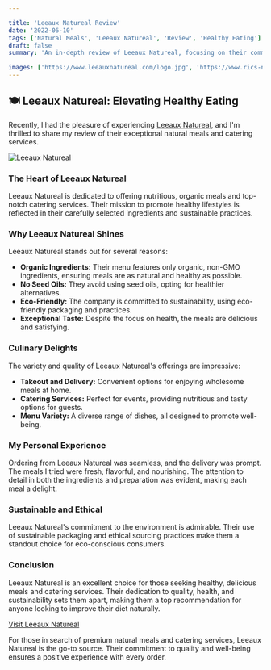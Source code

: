 ```yaml
---

title: 'Leeaux Natureal Review'
date: '2022-06-10'
tags: ['Natural Meals', 'Leeaux Natureal', 'Review', 'Healthy Eating']
draft: false
summary: 'An in-depth review of Leeaux Natureal, focusing on their commitment to providing wholesome, organic meals and catering services that prioritize health and sustainability.'

images: ['https://www.leeauxnatureal.com/logo.jpg', 'https://www.rics-notebook.com/articleimage/Reviews/LeeauxNatureal.webp']
---
```


## 🍽️ Leeaux Natureal: Elevating Healthy Eating

Recently, I had the pleasure of experiencing [Leeaux Natureal](https://www.leeauxnatureal.com/), and I'm thrilled to share my review of their exceptional natural meals and catering services.

![Leeaux Natureal](https://www.leeauxnatureal.com/logo.jpg)

### The Heart of Leeaux Natureal

Leeaux Natureal is dedicated to offering nutritious, organic meals and top-notch catering services. Their mission to promote healthy lifestyles is reflected in their carefully selected ingredients and sustainable practices.

### Why Leeaux Natureal Shines

Leeaux Natureal stands out for several reasons:

- **Organic Ingredients:** Their menu features only organic, non-GMO ingredients, ensuring meals are as natural and healthy as possible.
- **No Seed Oils:** They avoid using seed oils, opting for healthier alternatives.
- **Eco-Friendly:** The company is committed to sustainability, using eco-friendly packaging and practices.
- **Exceptional Taste:** Despite the focus on health, the meals are delicious and satisfying.

### Culinary Delights

The variety and quality of Leeaux Natureal's offerings are impressive:

- **Takeout and Delivery:** Convenient options for enjoying wholesome meals at home.
- **Catering Services:** Perfect for events, providing nutritious and tasty options for guests.
- **Menu Variety:** A diverse range of dishes, all designed to promote well-being.

### My Personal Experience

Ordering from Leeaux Natureal was seamless, and the delivery was prompt. The meals I tried were fresh, flavorful, and nourishing. The attention to detail in both the ingredients and preparation was evident, making each meal a delight.

### Sustainable and Ethical

Leeaux Natureal's commitment to the environment is admirable. Their use of sustainable packaging and ethical sourcing practices make them a standout choice for eco-conscious consumers.

### Conclusion

Leeaux Natureal is an excellent choice for those seeking healthy, delicious meals and catering services. Their dedication to quality, health, and sustainability sets them apart, making them a top recommendation for anyone looking to improve their diet naturally.

[Visit Leeaux Natureal](https://www.leeauxnatureal.com/)

For those in search of premium natural meals and catering services, Leeaux Natureal is the go-to source. Their commitment to quality and well-being ensures a positive experience with every order.
